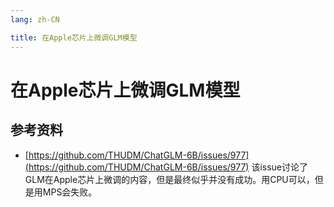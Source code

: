 ```yaml
---
lang: zh-CN

title: 在Apple芯片上微调GLM模型
---
```

# 在Apple芯片上微调GLM模型

## 参考资料

- [https://github.com/THUDM/ChatGLM-6B/issues/977](https://github.com/THUDM/ChatGLM-6B/issues/977)
  该issue讨论了GLM在Apple芯片上微调的内容，但是最终似乎并没有成功。用CPU可以，但是用MPS会失败。
